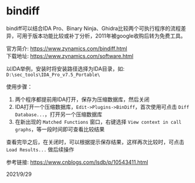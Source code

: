 # bindiff

bindiff可以结合IDA Pro、Binary Ninja、Ghidra比较两个可执行程序的流程差异，可用于版本功能比较或补丁分析，2011年被google收购后转为免费工具。  

官方简介: https://www.zynamics.com/bindiff.html  
下载地址: https://www.zynamics.com/software.html  

以IDA举例，安装时将安装路径选择为IDA目录，如: `D:\sec_tools\IDA_Pro_v7.5_Portable\`  

使用步骤：  
1. 两个程序都提前用IDA打开，保存为压缩数据库，然后关闭
2. IDA打开一个压缩数据库，`Edit->Plugins->BinDiff`，首次使用可点击 `Diff Database...`，打开另一个压缩数据库
3. 在新出现的 `Matched Functions` 窗口，右键选择 `View context in call graphs`，等一段时间即可查看比较结果

查看完毕之后，在关闭时，可以根据提示保存结果，这样再次比较时，可点击 `Load Results...` 做后续操作  


参考链接: https://www.cnblogs.com/lsdb/p/10543411.html  


2021/9/29  
